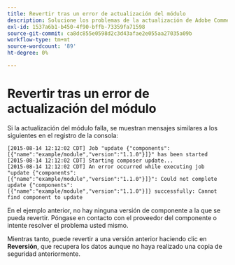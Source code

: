 ```yaml
---
title: Revertir tras un error de actualización del módulo
description: Solucione los problemas de la actualización de Adobe Commerce después de encontrar un error de actualización de módulo.
exl-id: 1537a6b1-b450-4f90-bffb-73359fa71598
source-git-commit: ca8dc855e0598d2c3d43afae2e055aa27035a09b
workflow-type: tm+mt
source-wordcount: '89'
ht-degree: 0%

---
```


# Revertir tras un error de actualización del módulo

Si la actualización del módulo falla, se muestran mensajes similares a los siguientes en el registro de la consola:

```
[2015-08-14 12:12:02 CDT] Job "update {"components":[{"name":"example/module","version":"1.1.0"}]}" has been started
[2015-08-14 12:12:02 CDT] Starting composer update...
[2015-08-14 12:12:02 CDT] An error occurred while executing job "update {"components":
[{"name":"example/module","version":"1.1.0"}]}": Could not complete update {"components":
[{"name":"example/module","version":"1.1.0"}]} successfully: Cannot find component to update
```

En el ejemplo anterior, no hay ninguna versión de componente a la que se pueda revertir. Póngase en contacto con el proveedor del componente o intente resolver el problema usted mismo.

Mientras tanto, puede revertir a una versión anterior haciendo clic en **Reversión**, que recupera los datos aunque no haya realizado una copia de seguridad anteriormente.
